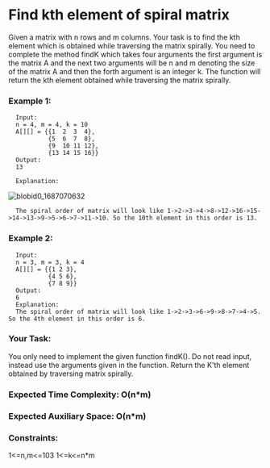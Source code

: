 # Find kth element of spiral matrix

Given a matrix with n rows and m columns. Your task is to find the kth element which is obtained while traversing the matrix spirally. You need to complete the method findK which takes four arguments the first argument is the matrix A and the next two arguments will be n and m denoting the size of the matrix A and then the forth argument is an integer k. The function will return the kth element obtained while traversing the matrix spirally.

### Example 1:

      Input:
      n = 4, m = 4, k = 10
      A[][] = {{1  2  3  4},
               {5  6  7  8},
               {9  10 11 12},
               {13 14 15 16}}
      Output:
      13
      
      Explanation:
      
![blobid0_1687070632](https://github.com/thakurdiwakar/GFG-POTD/assets/76618190/febc4ed5-94f9-4c30-9257-c607cb3e0504)

      The spiral order of matrix will look like 1->2->3->4->8->12->16->15->14->13->9->5->6->7->11->10. So the 10th element in this order is 13. 

      
### Example 2:

      Input:
      n = 3, m = 3, k = 4
      A[][] = {{1 2 3},
               {4 5 6},
               {7 8 9}}
      Output:
      6
      Explanation:
      The spiral order of matrix will look like 1->2->3->6->9->8->7->4->5. So the 4th element in this order is 6.
      
### Your Task:
You only need to implement the given function findK(). Do not read input, instead use the arguments given in the function. Return the K'th element obtained by traversing matrix spirally.

### Expected Time Complexity: O(n*m)
### Expected Auxiliary Space: O(n*m)

### Constraints:
1<=n,m<=103
1<=k<=n*m

